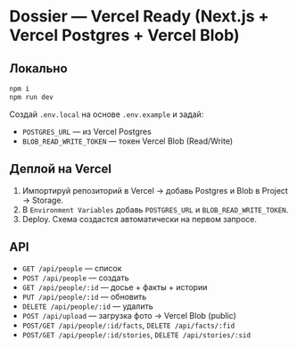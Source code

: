 # Dossier — Vercel Ready (Next.js + Vercel Postgres + Vercel Blob)

## Локально
```bash
npm i
npm run dev
```
Создай `.env.local` на основе `.env.example` и задай:
- `POSTGRES_URL` — из Vercel Postgres
- `BLOB_READ_WRITE_TOKEN` — токен Vercel Blob (Read/Write)

## Деплой на Vercel
1. Импортируй репозиторий в Vercel → добавь Postgres и Blob в Project → Storage.
2. В `Environment Variables` добавь `POSTGRES_URL` и `BLOB_READ_WRITE_TOKEN`.
3. Deploy. Схема создастся автоматически на первом запросе.

## API
- `GET /api/people` — список
- `POST /api/people` — создать
- `GET /api/people/:id` — досье + факты + истории
- `PUT /api/people/:id` — обновить
- `DELETE /api/people/:id` — удалить
- `POST /api/upload` — загрузка фото → Vercel Blob (public)
- `POST/GET /api/people/:id/facts`, `DELETE /api/facts/:fid`
- `POST/GET /api/people/:id/stories`, `DELETE /api/stories/:sid`
